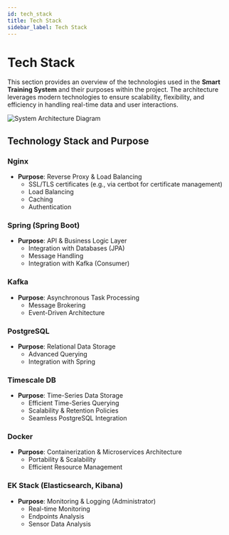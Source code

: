 ```yaml
---
id: tech_stack
title: Tech Stack
sidebar_label: Tech Stack
---
```


# Tech Stack

This section provides an overview of the technologies used in the **Smart Training System** and their purposes within the project. The architecture leverages modern technologies to ensure scalability, flexibility, and efficiency in handling real-time data and user interactions.

![System Architecture Diagram](/img/architecture.1.0.0.svg)

## Technology Stack and Purpose

### Nginx
- **Purpose**: Reverse Proxy & Load Balancing
  - SSL/TLS certificates (e.g., via certbot for certificate management)
  - Load Balancing
  - Caching
  - Authentication

### Spring (Spring Boot)
- **Purpose**: API & Business Logic Layer
  - Integration with Databases (JPA)
  - Message Handling
  - Integration with Kafka (Consumer)

### Kafka
- **Purpose**: Asynchronous Task Processing
  - Message Brokering
  - Event-Driven Architecture

### PostgreSQL
- **Purpose**: Relational Data Storage
  - Advanced Querying
  - Integration with Spring

### Timescale DB
- **Purpose**: Time-Series Data Storage
  - Efficient Time-Series Querying
  - Scalability & Retention Policies
  - Seamless PostgreSQL Integration

### Docker
- **Purpose**: Containerization & Microservices Architecture
  - Portability & Scalability
  - Efficient Resource Management


### EK Stack (Elasticsearch, Kibana)
- **Purpose**: Monitoring & Logging (Administrator)
  - Real-time Monitoring
  - Endpoints Analysis
  - Sensor Data Analysis

